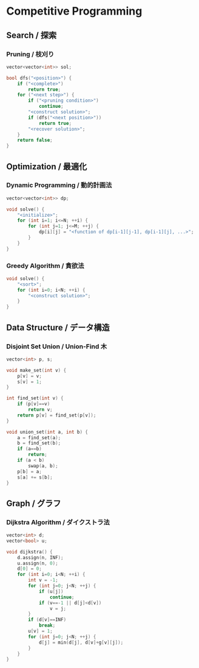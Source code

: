 # Competitive Programming

## Search / 探索

### Pruning / 枝刈り
```cpp
vector<vector<int>> sol;

bool dfs("<position>") {
    if ("<complete>")
        return true;
    for ("<next step>") {
        if ("<pruning condition>")
            continue;
        "<construct solution>";
        if (dfs("<next position>"))
            return true;
        "<recover solution>";
    }
    return false;
}
```

## Optimization / 最適化

### Dynamic Programming / 動的計画法
```cpp
vector<vector<int>> dp;

void solve() {
    "<initialize>";
    for (int i=1; i<=N; ++i) {
        for (int j=1; j<=M; ++j) {
            dp[i][j] = "<function of dp[i-1][j-1], dp[i-1][j], ...>";
        }
    }
}
```

### Greedy Algorithm / 貪欲法
```cpp
void solve() {
    "<sort>";
    for (int i=0; i<N; ++i) {
        "<construct solution>";
    }
}
```

## Data Structure / データ構造

### Disjoint Set Union / Union-Find 木
```cpp
vector<int> p, s;

void make_set(int v) {
    p[v] = v;
    s[v] = 1;
}

int find_set(int v) {
    if (p[v]==v)
        return v;
    return p[v] = find_set(p[v]);
}

void union_set(int a, int b) {
    a = find_set(a);
    b = find_set(b);
    if (a==b)
        return;
    if (a < b)
        swap(a, b);
    p[b] = a;
    s[a] += s[b];
}
```

## Graph / グラフ

### Dijkstra Algorithm / ダイクストラ法
```cpp
vector<int> d;
vector<bool> u;

void dijkstra() {
    d.assign(n, INF);
    u.assign(n, 0);
    d[0] = 0;
    for (int i=0; i<N; ++i) {
        int v = -1;
        for (int j=0; j<N; ++j) {
            if (u[j])
                continue;
            if (v==-1 || d[j]<d[v])
                v = j;
        }
        if (d[v]==INF)
            break;
        u[v] = 1;
        for (int j=0; j<N; ++j) {
            d[j] = min(d[j], d[v]+g[v][j]);
        }
    }
}
```